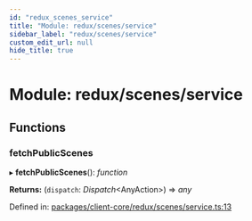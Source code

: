 ```yaml
---
id: "redux_scenes_service"
title: "Module: redux/scenes/service"
sidebar_label: "redux/scenes/service"
custom_edit_url: null
hide_title: true
---
```


# Module: redux/scenes/service

## Functions

### fetchPublicScenes

▸ **fetchPublicScenes**(): *function*

**Returns:** (`dispatch`: *Dispatch*<AnyAction\>) => *any*

Defined in: [packages/client-core/redux/scenes/service.ts:13](https://github.com/xr3ngine/xr3ngine/blob/56376a778/packages/client-core/redux/scenes/service.ts#L13)
